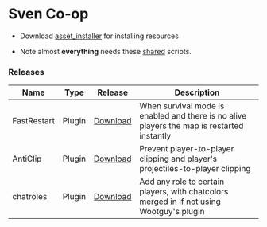# Sven Co-op

- Download [asset_installer](https://github.com/Mikk155/Sven-Co-op/releases/tag/asset_installer) for installing resources

- Note almost **everything** needs these [shared](https://github.com/Mikk155/Sven-Co-op/releases/tag/shared) scripts.
### Releases

| Name | Type | Release | Description |
|---|---|---|---|
| FastRestart | Plugin | [Download](https://github.com/Mikk155/Sven-Co-op/releases/tag/plugin) | When survival mode is enabled and there is no alive players the map is restarted  instantly |
| AntiClip | Plugin | [Download](https://github.com/Mikk155/Sven-Co-op/releases/tag/AntiClip) | Prevent player-to-player clipping and player's projectiles-to-player clipping |
| chatroles | Plugin | [Download](https://github.com/Mikk155/Sven-Co-op/releases/tag/chatroles) | Add any role to certain players, with chatcolors merged in if not using Wootguy's plugin |